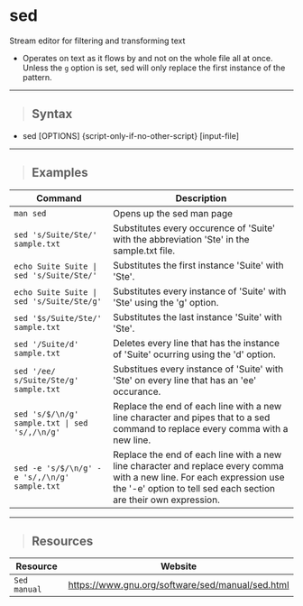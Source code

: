 # sed

Stream editor for filtering and transforming text
- Operates on text as it flows by and not on the whole file all at once. Unless the `g` option is set, sed will only replace the first instance of the pattern.

---

> ## **Syntax**

- sed [OPTIONS] {script-only-if-no-other-script} [input-file]

---

> ## **Examples**

| **Command**   | **Description**   | 
| --------------|-------------------|
| `man sed` | Opens up the sed man page
| `sed 's/Suite/Ste/' sample.txt` | Substitutes every occurence of 'Suite' with the abbreviation 'Ste' in the sample.txt file. |
| `echo Suite Suite \| sed 's/Suite/Ste/'` | Substitutes the first instance 'Suite' with 'Ste'. |
| `echo Suite Suite \| sed 's/Suite/Ste/g'` | Substitutes every instance of 'Suite' with 'Ste' using the 'g' option. |
| `sed '$s/Suite/Ste/' sample.txt` | Substitutes the last instance 'Suite' with 'Ste'. |
| `sed '/Suite/d' sample.txt` | Deletes every line that has the instance of 'Suite' ocurring using the 'd' option. |
| `sed '/ee/ s/Suite/Ste/g' sample.txt` | Substitues every instance of 'Suite' with 'Ste' on every line that has an 'ee' occurance. |
| `sed 's/$/\n/g' sample.txt \| sed 's/,/\n/g'` | Replace the end of each line with a new line character and pipes that to a sed command to replace every comma with a new line. |
| `sed -e 's/$/\n/g' -e 's/,/\n/g' sample.txt` | Replace the end of each line with a new line character and replace every comma with a new line. For each expression use the '-e' option to tell sed each section are their own expression. |

---

> ## **Resources**

| **Resource**   | **Website**   | 
| --------------|-------------------|
| `Sed manual` | https://www.gnu.org/software/sed/manual/sed.html |